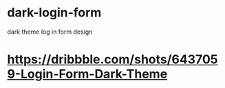 # dark-login-form
dark theme log in form design
#    https://dribbble.com/shots/6437059-Login-Form-Dark-Theme
